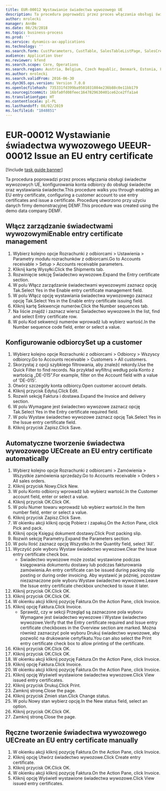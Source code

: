 ```yaml
---
title: EUR-00012 Wystawianie świadectwa wywozowego UE
description: Ta procedura poprowadzi przez proces włączania obsługi świadectw wywozowych UE, konfigurowania konta odbiorcy do obsługi świadectw oraz wystawiania świadectw.
author: mrolecki
manager: AnnBe
ms.date: 08/29/2018
ms.topic: business-process
ms.prod: ''
ms.service: dynamics-ax-applications
ms.technology: ''
ms.search.form: CustParameters, CustTable, SalesTableListPage, SalesCreateOrder, SalesTable, SalesEditLines,  CustInvoiceJournal, CustEntryCertificateJour_W, SrsReportViewerForm
audience: Application User
ms.reviewer: kfend
ms.search.scope: Core, Operations
ms.search.region: Austria, Belgium, Czech Republic, Denmark, Estonia, Finland, France, Germany, Hungary, Ireland, Italy, Latvia, Lithuania, Netherlands, Poland, Spain, Sweden, United Kingdom
ms.author: mrolecki
ms.search.validFrom: 2016-06-30
ms.dyn365.ops.version: Version 7.0.0
ms.openlocfilehash: 735331fd399ba9501031084e236b88c0e11bb179
ms.sourcegitcommit: 16bfa0fd08feec1647829630401ce62ce2ffa1a4
ms.translationtype: HT
ms.contentlocale: pl-PL
ms.lasthandoff: 08/02/2019
ms.locfileid: "1848851"
---
```

# <a name="eur-00012-issue-an-eu-entry-certificate"></a><span data-ttu-id="04c65-103">EUR-00012 Wystawianie świadectwa wywozowego UE</span><span class="sxs-lookup"><span data-stu-id="04c65-103">EUR-00012 Issue an EU entry certificate</span></span>

[!include [task guide banner](../../includes/task-guide-banner.md)]

<span data-ttu-id="04c65-104">Ta procedura poprowadzi przez proces włączania obsługi świadectw wywozowych UE, konfigurowania konta odbiorcy do obsługi świadectw oraz wystawiania świadectw.</span><span class="sxs-lookup"><span data-stu-id="04c65-104">This procedure walks you through enabling an EU entry certificate, configuring a customer account to use entry certificates and issue a certificate.</span></span> <span data-ttu-id="04c65-105">Procedurę utworzono przy użyciu danych firmy demonstracyjnej DEMF.</span><span class="sxs-lookup"><span data-stu-id="04c65-105">This procedure was created using the demo data company DEMF.</span></span>


## <a name="enable-entry-certificate-management"></a><span data-ttu-id="04c65-106">Włącz zarządzanie świadectwami wywozowymi</span><span class="sxs-lookup"><span data-stu-id="04c65-106">Enable entry certificate management</span></span>
1. <span data-ttu-id="04c65-107">Wybierz kolejno opcje Rozrachunki z odbiorcami > Ustawienia > Parametry modułu rozrachunków z odbiorcami.</span><span class="sxs-lookup"><span data-stu-id="04c65-107">Go to Accounts receivable > Setup > Accounts receivable parameters.</span></span>
2. <span data-ttu-id="04c65-108">Kliknij kartę Wysyłki.</span><span class="sxs-lookup"><span data-stu-id="04c65-108">Click the Shipments tab.</span></span>
3. <span data-ttu-id="04c65-109">Rozwinięcie sekcję Świadectwo wywozowe.</span><span class="sxs-lookup"><span data-stu-id="04c65-109">Expand the Entry certificate section.</span></span>
4. <span data-ttu-id="04c65-110">W polu Włącz zarządzanie świadectwami wywozowymi zaznacz opcję Tak.</span><span class="sxs-lookup"><span data-stu-id="04c65-110">Select Yes in the Enable entry certificate management field.</span></span>
5. <span data-ttu-id="04c65-111">W polu Włącz opcję wystawiania świadectwa wywozowego zaznacz opcję Tak.</span><span class="sxs-lookup"><span data-stu-id="04c65-111">Select Yes in the Enable entry certificate issuing field.</span></span>
6. <span data-ttu-id="04c65-112">Kliknij kartę Sekwencje numerów.</span><span class="sxs-lookup"><span data-stu-id="04c65-112">Click the Number sequences tab.</span></span>
7. <span data-ttu-id="04c65-113">Na liście znajdź i zaznacz wiersz Świadectwo wywozowe.</span><span class="sxs-lookup"><span data-stu-id="04c65-113">In the list, find and select Entry certificate row.</span></span>
8. <span data-ttu-id="04c65-114">W polu Kod sekwencji numerów wprowadź lub wybierz wartość.</span><span class="sxs-lookup"><span data-stu-id="04c65-114">In the Number sequence code field, enter or select a value.</span></span>

## <a name="set-up-a-customer"></a><span data-ttu-id="04c65-115">Konfigurowanie odbiorcy</span><span class="sxs-lookup"><span data-stu-id="04c65-115">Set up a customer</span></span>
1. <span data-ttu-id="04c65-116">Wybierz kolejno opcje Rozrachunki z odbiorcami > Odbiorcy > Wszyscy odbiorcy.</span><span class="sxs-lookup"><span data-stu-id="04c65-116">Go to Accounts receivable > Customers > All customers.</span></span>
2. <span data-ttu-id="04c65-117">Skorzystaj z opcji szybkiego filtrowania, aby znaleźć rekordy.</span><span class="sxs-lookup"><span data-stu-id="04c65-117">Use the Quick Filter to find records.</span></span> <span data-ttu-id="04c65-118">Na przykład wyfiltruj według pola Konto z wartością „DE-015”.</span><span class="sxs-lookup"><span data-stu-id="04c65-118">For example, filter on the Account field with a value of 'DE-015'.</span></span>
3. <span data-ttu-id="04c65-119">Otwórz szczegóły konta odbiorcy.</span><span class="sxs-lookup"><span data-stu-id="04c65-119">Open customer account details.</span></span>
4. <span data-ttu-id="04c65-120">Kliknij przycisk Edytuj.</span><span class="sxs-lookup"><span data-stu-id="04c65-120">Click Edit.</span></span>
5. <span data-ttu-id="04c65-121">Rozwiń sekcję Faktura i dostawa.</span><span class="sxs-lookup"><span data-stu-id="04c65-121">Expand the Invoice and delivery section.</span></span>
6. <span data-ttu-id="04c65-122">W polu Wymagane jest świadectwo wywozowe zaznacz opcję Tak.</span><span class="sxs-lookup"><span data-stu-id="04c65-122">Select Yes in the Entry certificate required field.</span></span>
7. <span data-ttu-id="04c65-123">W polu Wystaw świadectwo wywozowe zaznacz opcję Tak.</span><span class="sxs-lookup"><span data-stu-id="04c65-123">Select Yes in the Issue entry certificate field.</span></span>
8. <span data-ttu-id="04c65-124">Kliknij przycisk Zapisz.</span><span class="sxs-lookup"><span data-stu-id="04c65-124">Click Save.</span></span>

## <a name="create-an-eu-entry-certificate-automatically"></a><span data-ttu-id="04c65-125">Automatyczne tworzenie świadectwa wywozowego UE</span><span class="sxs-lookup"><span data-stu-id="04c65-125">Create an EU entry certificate automatically</span></span>
1. <span data-ttu-id="04c65-126">Wybierz kolejno opcje Rozrachunki z odbiorcami > Zamówienia > Wszystkie zamówienia sprzedaży.</span><span class="sxs-lookup"><span data-stu-id="04c65-126">Go to Accounts receivable > Orders > All sales orders.</span></span>
2. <span data-ttu-id="04c65-127">Kliknij przycisk Nowy.</span><span class="sxs-lookup"><span data-stu-id="04c65-127">Click New.</span></span>
3. <span data-ttu-id="04c65-128">W polu Konto odbiorcy wprowadź lub wybierz wartość.</span><span class="sxs-lookup"><span data-stu-id="04c65-128">In the Customer account field, enter or select a value.</span></span>
4. <span data-ttu-id="04c65-129">Kliknij przycisk OK.</span><span class="sxs-lookup"><span data-stu-id="04c65-129">Click OK.</span></span>
5. <span data-ttu-id="04c65-130">W polu Numer towaru wprowadź lub wybierz wartość.</span><span class="sxs-lookup"><span data-stu-id="04c65-130">In the Item number field, enter or select a value.</span></span>
6. <span data-ttu-id="04c65-131">Kliknij przycisk Zapisz.</span><span class="sxs-lookup"><span data-stu-id="04c65-131">Click Save.</span></span>
7. <span data-ttu-id="04c65-132">W okienku akcji kliknij opcję Pobierz i zapakuj.</span><span class="sxs-lookup"><span data-stu-id="04c65-132">On the Action Pane, click Pick and pack.</span></span>
8. <span data-ttu-id="04c65-133">Kliknij opcję Księguj dokument dostawy.</span><span class="sxs-lookup"><span data-stu-id="04c65-133">Click Post packing slip.</span></span>
9. <span data-ttu-id="04c65-134">Rozwiń sekcję Parametry.</span><span class="sxs-lookup"><span data-stu-id="04c65-134">Expand the Parameters section.</span></span>
10. <span data-ttu-id="04c65-135">W polu Ilość zaznacz opcję Wszystko.</span><span class="sxs-lookup"><span data-stu-id="04c65-135">In the Quantity field, select 'All'.</span></span>
11. <span data-ttu-id="04c65-136">Wyczyść pole wyboru Wystaw świadectwo wywozowe.</span><span class="sxs-lookup"><span data-stu-id="04c65-136">Clear the Issue entry certificate check box.</span></span>
    * <span data-ttu-id="04c65-137">Świadectwo wywozowe może zostać wystawione podczas księgowania dokumentu dostawy lub podczas fakturowania zamówienia.</span><span class="sxs-lookup"><span data-stu-id="04c65-137">An entry certificate can be issued during packing slip posting or during order invoicing.</span></span> <span data-ttu-id="04c65-138">Aby wystawić je później, pozostaw niezaznaczone pole wyboru Wystaw świadectwo wywozowe.</span><span class="sxs-lookup"><span data-stu-id="04c65-138">Leave the Issue entry certificate checkbox unchecked to issue it later.</span></span>  
12. <span data-ttu-id="04c65-139">Kliknij przycisk OK.</span><span class="sxs-lookup"><span data-stu-id="04c65-139">Click OK.</span></span>
13. <span data-ttu-id="04c65-140">Kliknij przycisk OK.</span><span class="sxs-lookup"><span data-stu-id="04c65-140">Click OK.</span></span>
14. <span data-ttu-id="04c65-141">W okienku akcji kliknij pozycję Faktura.</span><span class="sxs-lookup"><span data-stu-id="04c65-141">On the Action Pane, click Invoice.</span></span>
15. <span data-ttu-id="04c65-142">Kliknij opcję Faktura.</span><span class="sxs-lookup"><span data-stu-id="04c65-142">Click Invoice.</span></span>
    * <span data-ttu-id="04c65-143">Sprawdź, czy w sekcji Przegląd są zaznaczone pola wyboru Wymagane jest świadectwo wywozowe i Wystaw świadectwo wywozowe.</span><span class="sxs-lookup"><span data-stu-id="04c65-143">Verify that the Entry certificate required and Issue entry certificate checkboxes in the Overview section are marked.</span></span>  <span data-ttu-id="04c65-144">Można również zaznaczyć pole wyboru Drukuj świadectwo wywozowe, aby pozwolić na drukowanie certyfikatu.</span><span class="sxs-lookup"><span data-stu-id="04c65-144">You can also select the Print entry certificate check box to allow printing of the certificate.</span></span>  
16. <span data-ttu-id="04c65-145">Kliknij przycisk OK.</span><span class="sxs-lookup"><span data-stu-id="04c65-145">Click OK.</span></span>
17. <span data-ttu-id="04c65-146">Kliknij przycisk OK.</span><span class="sxs-lookup"><span data-stu-id="04c65-146">Click OK.</span></span>
18. <span data-ttu-id="04c65-147">W okienku akcji kliknij pozycję Faktura.</span><span class="sxs-lookup"><span data-stu-id="04c65-147">On the Action Pane, click Invoice.</span></span>
19. <span data-ttu-id="04c65-148">Kliknij opcję Faktura.</span><span class="sxs-lookup"><span data-stu-id="04c65-148">Click Invoice.</span></span>
20. <span data-ttu-id="04c65-149">W okienku akcji kliknij pozycję Faktura.</span><span class="sxs-lookup"><span data-stu-id="04c65-149">On the Action Pane, click Invoice.</span></span>
21. <span data-ttu-id="04c65-150">Kliknij opcję Wyświetl wystawione świadectwa wywozowe.</span><span class="sxs-lookup"><span data-stu-id="04c65-150">Click View issued entry certificates.</span></span>
22. <span data-ttu-id="04c65-151">Kliknij przycisk Drukuj.</span><span class="sxs-lookup"><span data-stu-id="04c65-151">Click Print.</span></span>
23. <span data-ttu-id="04c65-152">Zamknij stronę.</span><span class="sxs-lookup"><span data-stu-id="04c65-152">Close the page.</span></span>
24. <span data-ttu-id="04c65-153">Kliknij przycisk Zmień stan.</span><span class="sxs-lookup"><span data-stu-id="04c65-153">Click Change status.</span></span>
25. <span data-ttu-id="04c65-154">W polu Nowy stan wybierz opcję.</span><span class="sxs-lookup"><span data-stu-id="04c65-154">In the New status field, select an option.</span></span>
26. <span data-ttu-id="04c65-155">Kliknij przycisk OK.</span><span class="sxs-lookup"><span data-stu-id="04c65-155">Click OK.</span></span>
27. <span data-ttu-id="04c65-156">Zamknij stronę.</span><span class="sxs-lookup"><span data-stu-id="04c65-156">Close the page.</span></span>

## <a name="create-an-eu-entry-certificate-manually"></a><span data-ttu-id="04c65-157">Ręczne tworzenie świadectwa wywozowego UE</span><span class="sxs-lookup"><span data-stu-id="04c65-157">Create an EU entry certificate manually</span></span>
1. <span data-ttu-id="04c65-158">W okienku akcji kliknij pozycję Faktura.</span><span class="sxs-lookup"><span data-stu-id="04c65-158">On the Action Pane, click Invoice.</span></span>
2. <span data-ttu-id="04c65-159">Kliknij opcję Utwórz świadectwo wywozowe.</span><span class="sxs-lookup"><span data-stu-id="04c65-159">Click Create entry certificate.</span></span>
3. <span data-ttu-id="04c65-160">Kliknij przycisk OK.</span><span class="sxs-lookup"><span data-stu-id="04c65-160">Click OK.</span></span>
4. <span data-ttu-id="04c65-161">W okienku akcji kliknij pozycję Faktura.</span><span class="sxs-lookup"><span data-stu-id="04c65-161">On the Action Pane, click Invoice.</span></span>
5. <span data-ttu-id="04c65-162">Kliknij opcję Wyświetl wystawione świadectwa wywozowe.</span><span class="sxs-lookup"><span data-stu-id="04c65-162">Click View issued entry certificates.</span></span>

